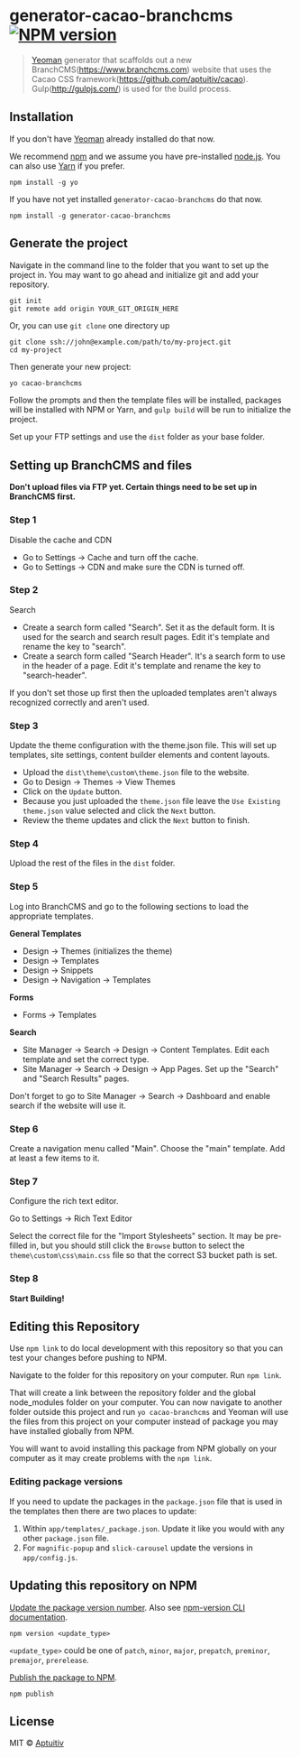 # generator-cacao-branchcms [![NPM version][npm-image]][npm-url]
> [Yeoman](http://yeoman.io) generator that scaffolds out a new BranchCMS(https://www.branchcms.com) website that uses the Cacao CSS framework(https://github.com/aptuitiv/cacao).
Gulp(http://gulpjs.com/) is used for the build process.

## Installation

If you don't have [Yeoman](http://yeoman.io) already installed do that now.

We recommend [npm](https://www.npmjs.com/) and we assume you have pre-installed [node.js](https://nodejs.org/). You can also use [Yarn](https://yarnpkg.com/) if you prefer.

```
npm install -g yo
```

If you have not yet installed `generator-cacao-branchcms` do that now.

```
npm install -g generator-cacao-branchcms
```

## Generate the project

Navigate in the command line to the folder that you want to set up the project in. You may want to go ahead and initialize git and add your repository.

```
git init
git remote add origin YOUR_GIT_ORIGIN_HERE
```

Or, you can use `git clone` one directory up

```
git clone ssh://john@example.com/path/to/my-project.git 
cd my-project 
```

Then generate your new project:

```bash
yo cacao-branchcms
```

Follow the prompts and then the template files will be installed, packages will be installed with NPM or Yarn, and `gulp build` will be run to initialize the project.

Set up your FTP settings and use the `dist` folder as your base folder.

## Setting up BranchCMS and files

**Don't upload files via FTP yet. Certain things need to be set up in BranchCMS first.**

### Step 1

Disable the cache and CDN

- Go to Settings -> Cache and turn off the cache.
- Go to Settings -> CDN and make sure the CDN is turned off.

### Step 2

Search

- Create a search form called "Search". Set it as the default form. It is used for the search and search result pages. Edit it's template and rename the key to "search".
- Create a search form called "Search Header". It's a search form to use in the header of a page. Edit it's template and rename the key to "search-header".

If you don't set those up first then the uploaded templates aren't always recognized correctly
and aren't used.

### Step 3

Update the theme configuration with the theme.json file. This will set up templates, site settings, content builder elements and content layouts.

- Upload the `dist\theme\custom\theme.json` file to the website.
- Go to Design -> Themes -> View Themes
- Click on the `Update` button.
- Because you just uploaded the `theme.json` file leave the `Use Existing theme.json` value selected and click the `Next` button.
- Review the theme updates and click the `Next` button to finish.

### Step 4

Upload the rest of the files in the `dist` folder.

### Step 5

Log into BranchCMS and go to the following sections to load the appropriate templates.

**General Templates**

- Design -> Themes (initializes the theme)
- Design -> Templates
- Design -> Snippets
- Design -> Navigation -> Templates

**Forms**

- Forms -> Templates

**Search**

- Site Manager -> Search -> Design -> Content Templates. Edit each template and set the correct type.
- Site Manager -> Search -> Design -> App Pages. Set up the "Search" and "Search Results" pages.

Don't forget to go to Site Manager -> Search -> Dashboard and enable search if the website will use it. 

### Step 6

Create a navigation menu called "Main". Choose the "main" template. Add at least a few items to it.

### Step 7

Configure the rich text editor.

Go to Settings -> Rich Text Editor

Select the correct file for the "Import Stylesheets" section. It may be pre-filled in, but you should still click the `Browse` button to select the `theme\custom\css\main.css` file so that the correct S3 bucket path is set.

### Step 8

**Start Building!**

## Editing this Repository

Use `npm link` to do local development with this repository so that you can test your changes before pushing to NPM.

Navigate to the folder for this repository on your computer. Run `npm link`.

That will create a link between the repository folder and the global node_modules folder on your computer. You can now navigate to another folder outside this project and
run `yo cacao-branchcms` and Yeoman will use the files from this project on your computer instead of package you may have installed globally from NPM.

You will want to avoid installing this package from NPM globally on your computer as it may create problems with the `npm link`.

### Editing package versions

If you need to update the packages in the `package.json` file that is used in the templates then there are two places to update:

1. Within `app/templates/_package.json`. Update it like you would with any other `package.json` file.
2. For `magnific-popup` and `slick-carousel` update the versions in `app/config.js`.

## Updating this repository on NPM

[Update the package version number](https://docs.npmjs.com/updating-your-published-package-version-number). Also see [npm-version CLI documentation](https://docs.npmjs.com/cli/version). 

```
npm version <update_type>
```

`<update_type>` could be one of `patch`, `minor`, `major`, `prepatch`, `preminor`, `premajor`, `prerelease`.

[Publish the package to NPM](https://docs.npmjs.com/cli/publish).

```
npm publish
```

## License

MIT © [Aptuitiv](https://www.aptuitiv.com)


[npm-image]: https://badge.fury.io/js/generator-cacao-branchcms.svg
[npm-url]: https://npmjs.org/package/generator-cacao-branchcms
